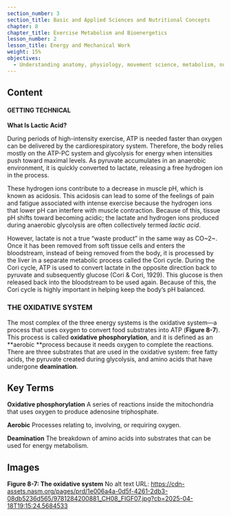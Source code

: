 ```yaml
---
section_number: 3
section_title: Basic and Applied Sciences and Nutritional Concepts
chapter: 8
chapter_title: Exercise Metabolism and Bioenergetics
lesson_number: 2
lesson_title: Energy and Mechanical Work
weight: 15%
objectives:
  - Understanding anatomy, physiology, movement science, metabolism, nutrition, and supplementation.
---
```


## Content
#### GETTING TECHNICAL

**What Is Lactic Acid?**

During periods of high-intensity exercise, ATP is needed faster than oxygen can be delivered by the cardiorespiratory system. Therefore, the body relies mostly on the ATP-PC system and glycolysis for energy when intensities push toward maximal levels. As pyruvate accumulates in an anaerobic environment, it is quickly converted to lactate, releasing a free hydrogen ion in the process.

These hydrogen ions contribute to a decrease in muscle pH, which is known as acidosis. This acidosis can lead to some of the feelings of pain and fatigue associated with intense exercise because the hydrogen ions that lower pH can interfere with muscle contraction. Because of this, tissue pH shifts toward becoming acidic; the lactate and hydrogen ions produced during anaerobic glycolysis are often collectively termed *lactic acid*.

However, lactate is not a true “waste product” in the same way as CO~2~. Once it has been removed from soft tissue cells and enters the bloodstream, instead of being removed from the body, it is processed by the liver in a separate metabolic process called the Cori cycle. During the Cori cycle, ATP is used to convert lactate in the opposite direction back to pyruvate and subsequently glucose (Cori & Cori, 1929). This glucose is then released back into the bloodstream to be used again. Because of this, the Cori cycle is highly important in helping keep the body’s pH balanced.

### THE OXIDATIVE SYSTEM

The most complex of the three energy systems is the oxidative system—a process that uses oxygen to convert food substrates into ATP (**Figure 8-7**). This process is called **oxidative phosphorylation**, and it is defined as an **aerobic **process because it needs oxygen to complete the reactions. There are three substrates that are used in the oxidative system: free fatty acids, the pyruvate created during glycolysis, and amino acids that have undergone **deamination**.

## Key Terms

**Oxidative phosphorylation**
A series of reactions inside the mitochondria that uses oxygen to produce adenosine triphosphate.

**Aerobic**
Processes relating to, involving, or requiring oxygen.

**Deamination**
The breakdown of amino acids into substrates that can be used for energy metabolism.

## Images

**Figure 8-7: The oxidative system**
No alt text
URL: https://cdn-assets.nasm.org/pages/prd/1e006a4a-0d5f-4261-2db3-08db5236d565/9781284200881_CH08_FIGF07.jpg?cb=2025-04-18T19:15:24.5684533